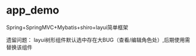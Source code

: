 # app_demo
Spring+SpringMVC+Mybatis+shiro+layui简单框架

遗留问题：
layui树形组件默认选中存在大BUG（查看/编辑角色处）,后期使用需替换该组件
